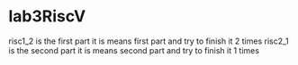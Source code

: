# lab3RiscV
risc1_2 is the first part it is means first part and try to finish it 2 times
risc2_1 is the second part it is means second part and try to finish it 1 times
